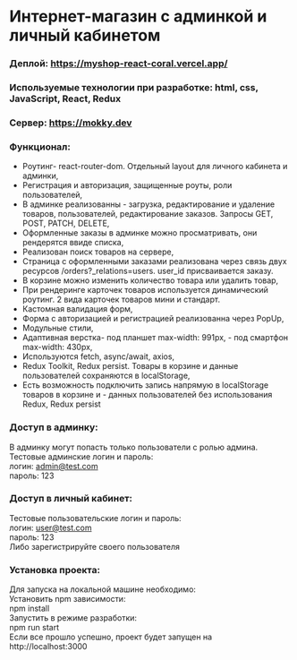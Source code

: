# Интернет-магазин с админкой и личный кабинетом
### Деплой: https://myshop-react-coral.vercel.app/

###  Используемые технологии при разработке: html, css, JavaScript, React, Redux
### Сервер: https://mokky.dev

### Функционал:
- Роутинг- react-router-dom. Отдельный layout для личного кабинета и админки,
- Регистрация и авторизация, защищенные роуты, роли пользователей,
- В админке реализованны - загрузка, редактирование и удаление товаров, пользователей, редактирование заказов. Запросы GET, POST, PATCH, DELETE,
- Оформленные заказы в админке можно просматривать, они рендерятся ввиде списка,
- Реализован поиск товаров на сервере,
- Страница с оформленными заказами реализована через связь двух ресурсов /orders?_relations=users. user_id присваивается заказу. 
- В корзине можно изменить количество товара или удалить товар,
- При рендеринге карточек товаров используется динамический роутинг. 2 вида карточек товаров мини и стандарт.
- Кастомная валидация форм,
- Форма с авторизацией и регистрацией реализованна через PopUp,
- Модульные стили,
- Адаптивная верстка- под планшет max-width: 991px, - под смартфон max-width: 430px,
- Используются fetch, async/await, axios,
- Redux Toolkit, Redux persist. Товары в корзине  и данные пользователей сохраняются в localStorage,
- Есть возможность подключить запись напрямую в localStorage товаров в корзине  и - данных пользователей без использования Redux, Redux persist

### Доступ в админку:
В админку могут попасть только пользователи с ролью админа.\
Тестовые админские логин и пароль:\
логин: admin@test.com\
пароль: 123

### Доступ в личный кабинет:
Тестовые пользовательские логин и пароль:\
логин: user@test.com\
пароль: 123\
Либо зарегистрируйте своего пользователя

### Установка проекта:
Для запуска на локальной машине необходимо:\
Установить npm зависимости:\
npm install\
Запустить в режиме разработки:\
npm run start\
Если все прошло успешно, проект будет запущен на http://localhost:3000
